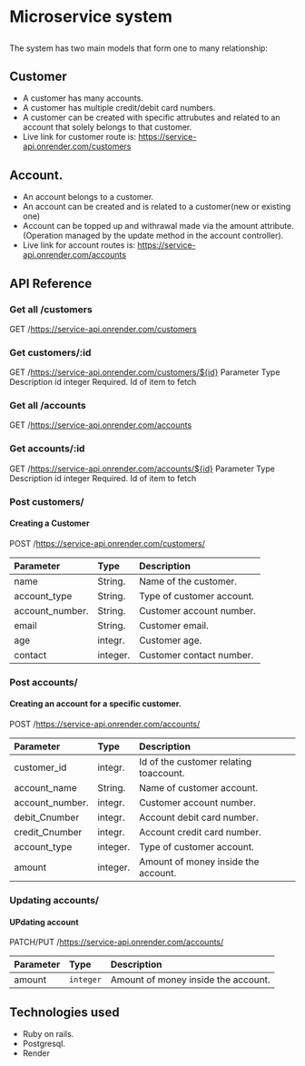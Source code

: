 # Microservice system

##

The system has two main models that form one to many relationship:

## Customer
*  A customer has many accounts.
*  A customer has multiple credit/debit card numbers.
*  A customer can be created with specific attrubutes and related to an account that solely belongs to that customer.
*  Live link for customer route is: https://service-api.onrender.com/customers

## Account.
*  An account belongs to a customer.
*  An account can be created and is related to a customer(new or existing one)
*  Account can be topped up  and withrawal made via the amount attribute.(Operation managed by the update method in the account controller).
* Live link for account routes is: https://service-api.onrender.com/accounts

## API Reference
### Get all /customers
  GET /https://service-api.onrender.com/customers
### Get customers/:id
  GET /https://service-api.onrender.com/customers/${id}
Parameter	Type	Description
id	integer	Required. Id of item to fetch
### Get all /accounts
  GET /https://service-api.onrender.com/accounts
### Get accounts/:id
  GET /https://service-api.onrender.com/accounts/${id}
Parameter	Type	Description
id	integer	Required. Id of item to fetch
### Post customers/
#### Creating a Customer
  POST /https://service-api.onrender.com/customers/

|Parameter	     | Type	         |  Description                  |
| :--------      | :-------      | :-----------------------------|
|name            |  String.      |  Name of the customer.        |
|account_type    |  String.      |  Type of customer account.    |
|account_number. |  String.      |  Customer account number.     |
|email           |  String.      |  Customer email.              |
|age             |  integr.      |  Customer age.                |
|contact         |  integer.     |  Customer contact number.     |


### Post accounts/
#### Creating an account for a specific customer.
  POST /https://service-api.onrender.com/accounts/

|Parameter	     | Type	         |  Description                           |
| :--------      | :-------      | :--------------------------------------|
|customer_id     |  integr.      | Id of the customer relating toaccount. |
|account_name    |  String.      | Name of customer account.              |
|account_number. |  integr.      | Customer account number.               |
|debit_Cnumber   |  integr.      | Account debit card number.             |
|credit_Cnumber  |  integr.      | Account credit card number.            |
|account_type    |  integer.     | Type of customer account.              |
|amount          |  integer.     | Amount of money inside the account.    |



### Updating accounts/
#### UPdating account
  PATCH/PUT /https://service-api.onrender.com/accounts/

| Parameter | Type     | Description                         |
| :-------- | :------- | :-----------------------------------|
| amount    | `integer`| Amount of money inside the account. |



## Technologies used
* Ruby on rails.
* Postgresql.
* Render